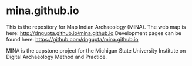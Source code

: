 # mina.github.io
This is the repository for Map Indian Archaeology (MINA). The web map is here: http://dngupta.github.io/mina.github.io
Development pages can be found here: https://github.com/dngupta/mina.github.io

MINA is the capstone project for the Michigan State University Institute on Digital Archaeology Method and Practice.
